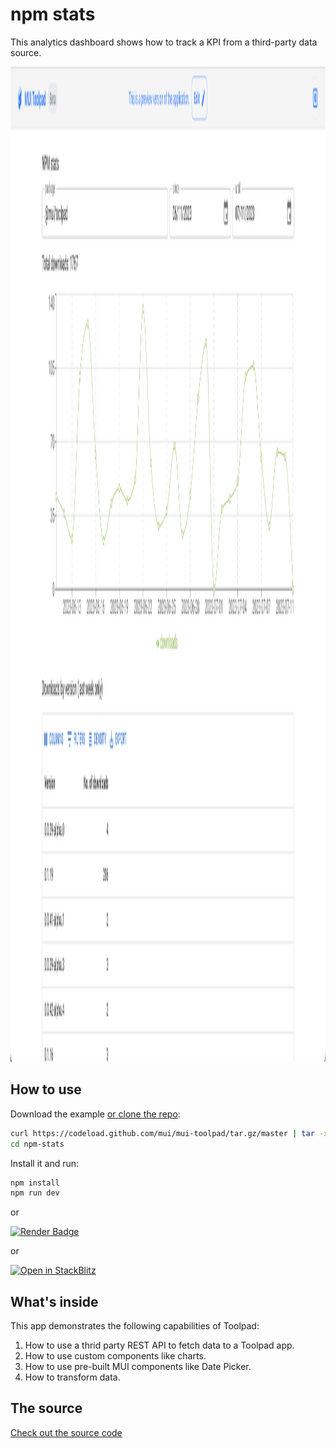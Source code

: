 # npm stats

<p class="description">This analytics dashboard shows how to track a KPI from a third-party data source.</p>

<a href="https://npm-stats.onrender.com/prod/pages/evZC-gp" target="_blank">
  <img src="https://github.com/mui/mui-toolpad/blob/master/docs/public/static/toolpad/marketing/npm-stats.png" alt="" width="2880" height="1592">
</a>

## How to use

Download the example [or clone the repo](https://github.com/mui/mui-toolpad):

<!-- #default-branch-switch -->

```bash
curl https://codeload.github.com/mui/mui-toolpad/tar.gz/master | tar -xz --strip=2  mui-toolpad-master/examples/npm-stats
cd npm-stats
```

Install it and run:

```bash
npm install
npm run dev
```

or

[![Render Badge]](https://npm-stats.onrender.com/prod/pages/evZC-gp)

[Render Badge]: https://img.shields.io/badge/live-demo-purple?style=for-the-badge&color=%234350e9&link=https%3A%2F%2Fnpm-stats.onrender.com%2Fprod%2Fpages%2FevZC-gp

or

[![Open in StackBlitz](https://developer.stackblitz.com/img/open_in_stackblitz.svg)](https://stackblitz.com/fork/github/mui/mui-toolpad/tree/master/examples/npm-stats)

## What's inside

This app demonstrates the following capabilities of Toolpad:

1. How to use a thrid party REST API to fetch data to a Toolpad app.
2. How to use custom components like charts.
3. How to use pre-built MUI components like Date Picker.
4. How to transform data.

## The source

[Check out the source code](https://github.com/mui/mui-toolpad/tree/master/examples/npm-stats)

